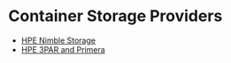 # Container Storage Providers

* [HPE Nimble Storage](hpe_nimble_storage/index.md)
* [HPE 3PAR and Primera](hpe_3par_primera/index.md)
